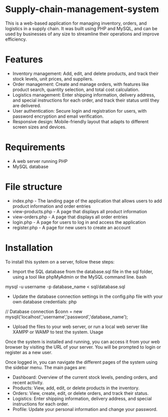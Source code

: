 # Supply-chain-management-system
This is a web-based application for managing inventory, orders, and logistics in a supply chain. It was built using PHP and MySQL, and can be used by businesses of any size to streamline their operations and improve efficiency.

# Features
- Inventory management: Add, edit, and delete products, and track their stock levels, unit prices, and suppliers.
- Order management: Create and manage orders, with features like product search, quantity selection, and total cost calculation.
- Logistics management: Enter shipping information, delivery address, and special instructions for each order, and track their status until they are delivered.
- User authentication: Secure login and registration for users, with password encryption and email verification.
- Responsive design: Mobile-friendly layout that adapts to different screen sizes and devices.

# Requirements
- A web server running PHP
- MySQL database

# File structure
- index.php - The landing page of the application that allows users to add product information and order entries
- view-products.php - A page that displays all product information
- view-orders.php - A page that displays all order entries
- login.php - A page for users to log in and access the application
- register.php - A page for new users to create an account

# Installation
To install this system on a server, follow these steps:

- Import the SQL database from the database.sql file in the sql folder, using a tool like phpMyAdmin or the MySQL command line.
bash

mysql -u username -p database_name < sql/database.sql

- Update the database connection settings in the config.php file with your own database credentials:
php

// Database connection
$conn = new mysqli('localhost','username','password','database_name');

- Upload the files to your web server, or run a local web server like XAMPP or WAMP to test the system.
Usage

Once the system is installed and running, you can access it from your web browser by visiting the URL of your server. You will be prompted to login or register as a new user.

Once logged in, you can navigate the different pages of the system using the sidebar menu. The main pages are:

- Dashboard: Overview of the current stock levels, pending orders, and recent activity.
- Products: View, add, edit, or delete products in the inventory.
- Orders: View, create, edit, or delete orders, and track their status.
- Logistics: Enter shipping information, delivery address, and special instructions for each order.
- Profile: Update your personal information and change your password.

